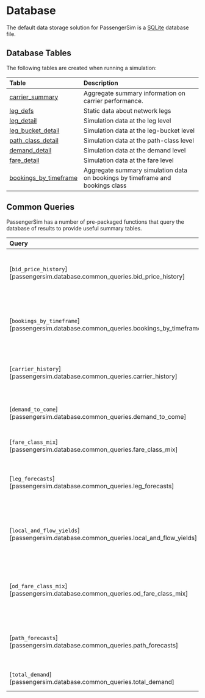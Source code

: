 # Database

The default data storage solution for PassengerSim is a
[SQLite](https://www.sqlite.org) database file.

## Database Tables

The following tables are created when running a simulation:

| Table                                             | Description                                                                   |
|:--------------------------------------------------|:------------------------------------------------------------------------------|
| [carrier_summary](carrier_summary.md)             | Aggregate summary information on carrier performance.                         |
| [leg_defs](leg_defs.md)                           | Static data about network legs                                                |
| [leg_detail](leg_detail.md)                       | Simulation data at the leg level                                              |
| [leg_bucket_detail](leg_bucket_detail.md)         | Simulation data at the leg-bucket level                                       |
| [path_class_detail](path_class_detail.md)         | Simulation data at the path-class level                                       |
| [demand_detail](demand_detail.md)                 | Simulation data at the demand level                                           |
| [fare_detail](fare_detail.md)                     | Simulation data at the fare level                                             |
| [bookings_by_timeframe](bookings_by_timeframe.md) | Aggregate summary simulation data on bookings by timeframe and bookings class |


## Common Queries

PassengerSim has a number of pre-packaged functions that query the database of
results to provide useful summary tables.

| Query                                                                                 | Description                                                           |
|:--------------------------------------------------------------------------------------|:----------------------------------------------------------------------|
| [`bid_price_history`][passengersim.database.common_queries.bid_price_history]         | Compute average bid price history over all legs for each carrier      |
| [`bookings_by_timeframe`][passengersim.database.common_queries.bookings_by_timeframe] | Average bookings and revenue by carrier, booking class, and timeframe |
| [`carrier_history`][passengersim.database.common_queries.carrier_history]             | Sample-level details of carrier-level measures                        |
| [`demand_to_come`][passengersim.database.common_queries.demand_to_come]               | Demand by market and timeframe across each sample                     |
| [`fare_class_mix`][passengersim.database.common_queries.fare_class_mix]               | Fare class mix by carrier                                             |
| [`leg_forecasts`][passengersim.database.common_queries.leg_forecasts]                 | Average forecasts of demand by leg, bucket, and days to departure     |
| [`local_and_flow_yields`][passengersim.database.common_queries.local_and_flow_yields] | Yields for local (nonstop) and flow (connecting) passengers by leg    |
| [`od_fare_class_mix`][passengersim.database.common_queries.od_fare_class_mix]         | Fare class mix by carrier for a particular origin-destination market  |
| [`path_forecasts`][passengersim.database.common_queries.path_forecasts]               | Average forecasts of demand by path, class, and days to departure     |
| [`total_demand`][passengersim.database.common_queries.total_demand]                   | Average total demand                                                  |
